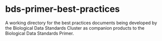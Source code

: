# bds-primer-best-practices
A working directory for the best practices documents being developed by the Biological Data Standards Cluster as companion products to the Biological Data Standards Primer.
